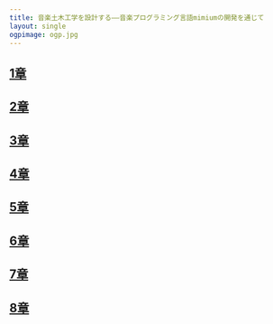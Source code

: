 ```yaml
---
title: 音楽土木工学を設計する——音楽プログラミング言語mimiumの開発を通じて
layout: single
ogpimage: ogp.jpg
---
```


## [1章](./chapter1)

## [2章](./chapter2)

## [3章](./chapter3)

## [4章](./chapter4)

## [5章](./chapter5)

## [6章](./chapter6)

## [7章](./chapter7)

## [8章](./chapter8)